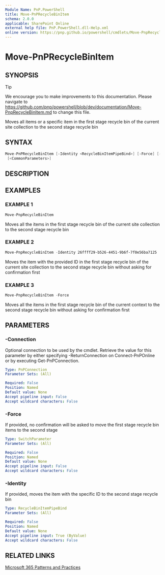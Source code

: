 ```yaml
---
Module Name: PnP.PowerShell
title: Move-PnPRecycleBinItem
schema: 2.0.0
applicable: SharePoint Online
external help file: PnP.PowerShell.dll-Help.xml
online version: https://pnp.github.io/powershell/cmdlets/Move-PnpRecycleBinItem.html
---
```

 
# Move-PnPRecycleBinItem

## SYNOPSIS

> [!TIP]
> We encourage you to make improvements to this documentation. Please navigate to https://github.com/pnp/powershell/blob/dev/documentation/Move-PnpRecycleBinItem.md to change this file.

Moves all items or a specific item in the first stage recycle bin of the current site collection to the second stage recycle bin

## SYNTAX

```powershell
Move-PnPRecycleBinItem [-Identity <RecycleBinItemPipeBind>] [-Force] [-Connection <PnPConnection>]
 [<CommonParameters>]
```

## DESCRIPTION

## EXAMPLES

### EXAMPLE 1
```powershell
Move-PnpRecycleBinItem
```

Moves all the items in the first stage recycle bin of the current site collection to the second stage recycle bin

### EXAMPLE 2
```powershell
Move-PnpRecycleBinItem -Identity 26ffff29-b526-4451-9b6f-7f0e56ba7125
```

Moves the item with the provided ID in the first stage recycle bin of the current site collection to the second stage recycle bin without asking for confirmation first

### EXAMPLE 3
```powershell
Move-PnpRecycleBinItem -Force
```

Moves all the items in the first stage recycle bin of the current context to the second stage recycle bin without asking for confirmation first

## PARAMETERS

### -Connection
Optional connection to be used by the cmdlet. Retrieve the value for this parameter by either specifying -ReturnConnection on Connect-PnPOnline or by executing Get-PnPConnection.

```yaml
Type: PnPConnection
Parameter Sets: (All)

Required: False
Position: Named
Default value: None
Accept pipeline input: False
Accept wildcard characters: False
```

### -Force
If provided, no confirmation will be asked to move the first stage recycle bin items to the second stage

```yaml
Type: SwitchParameter
Parameter Sets: (All)

Required: False
Position: Named
Default value: None
Accept pipeline input: False
Accept wildcard characters: False
```

### -Identity
If provided, moves the item with the specific ID to the second stage recycle bin

```yaml
Type: RecycleBinItemPipeBind
Parameter Sets: (All)

Required: False
Position: Named
Default value: None
Accept pipeline input: True (ByValue)
Accept wildcard characters: False
```

## RELATED LINKS

[Microsoft 365 Patterns and Practices](https://aka.ms/m365pnp)

